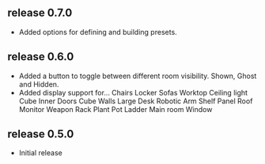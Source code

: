 release 0.7.0
-------------
* Added options for defining and building presets.


release 0.6.0
-------------

* Added a button to toggle between different room visibility. Shown, Ghost and Hidden.
* Added display support for...
    Chairs
    Locker
    Sofas
    Worktop
    Ceiling light
    Cube Inner Doors
    Cube Walls
    Large Desk
    Robotic Arm
    Shelf Panel
    Roof Monitor
    Weapon Rack
    Plant Pot
    Ladder
    Main room Window

release 0.5.0
-------------

* Initial release